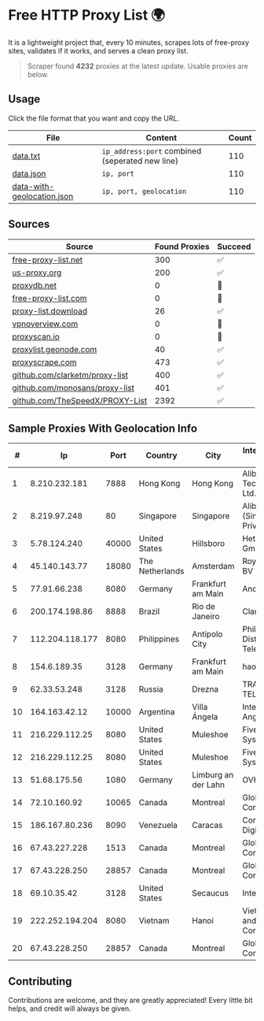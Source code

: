 
# Free HTTP Proxy List 🌍

It is a lightweight project that, every 10 minutes, scrapes lots of free-proxy sites, validates if it works, and serves a clean proxy list.


> Scraper found **4232** proxies at the latest update. Usable proxies are below.

## Usage

Click the file format that you want and copy the URL.


|File|Content|Count|
|----|-------|-----|
|[data.txt](https://raw.githubusercontent.com/themiralay/Proxy-List-World/master/data.txt)|`ip_address:port` combined (seperated new line)|110|
|[data.json](https://raw.githubusercontent.com/themiralay/Proxy-List-World/master/data.json)|`ip, port`|110|
|[data-with-geolocation.json](https://raw.githubusercontent.com/themiralay/Proxy-List-World/master/data-with-geolocation.json)|`ip, port, geolocation`|110|

## Sources

|Source|Found Proxies|Succeed|
|------|-------------|-------|
|[free-proxy-list.net](https://free-proxy-list.net)|300|✅|
|[us-proxy.org](https://www.us-proxy.org)|200|✅|
|[proxydb.net](http://proxydb.net)|0|🚫|
|[free-proxy-list.com](https://free-proxy-list.com/?page=&port=&type%5B%5D=http&type%5B%5D=https&up_time=0&search=Search)|0|🚫|
|[proxy-list.download](https://www.proxy-list.download/HTTP)|26|✅|
|[vpnoverview.com](https://vpnoverview.com/privacy/anonymous-browsing/free-proxy-servers)|0|🚫|
|[proxyscan.io](https://www.proxyscan.io)|0|🚫|
|[proxylist.geonode.com](https://proxylist.geonode.com/api/proxy-list?limit=300&page=1&sort_by=lastChecked&sort_type=desc&protocols=http,https)|40|✅|
|[proxyscrape.com](https://api.proxyscrape.com/v2/?request=displayproxies&protocol=http&timeout=10000&country=all&ssl=all&anonymity=all)|473|✅|
|[github.com/clarketm/proxy-list](https://raw.githubusercontent.com/clarketm/proxy-list/master/proxy-list-raw.txt)|400|✅|
|[github.com/monosans/proxy-list](https://raw.githubusercontent.com/monosans/proxy-list/main/proxies/http.txt)|401|✅|
|[github.com/TheSpeedX/PROXY-List](https://raw.githubusercontent.com/TheSpeedX/PROXY-List/master/http.txt)|2392|✅|


## Sample Proxies With Geolocation Info

|#|Ip|Port|Country|City|Internet Service Provider|
|-|--|----|-------|----|-------------------------|
|1|8.210.232.181|7888|Hong Kong|Hong Kong|Alibaba (US) Technology Co., Ltd.|
|2|8.219.97.248|80|Singapore|Singapore|Alibaba Cloud (Singapore) Private Limited|
|3|5.78.124.240|40000|United States|Hillsboro|Hetzner Online GmbH|
|4|45.140.143.77|18080|The Netherlands|Amsterdam|RoyaleHosting BV|
|5|77.91.66.238|8080|Germany|Frankfurt am Main|Andrii Hrosh|
|6|200.174.198.86|8888|Brazil|Rio de Janeiro|Claro S.A|
|7|112.204.118.177|8080|Philippines|Antipolo City|Philippine Long Distance Telephone Co.|
|8|154.6.189.35|3128|Germany|Frankfurt am Main|haoxiangyun|
|9|62.33.53.248|3128|Russia|Drezna|TRANS-TELECOM|
|10|164.163.42.12|10000|Argentina|Villa Ángela|Interret Villa Angela SRL|
|11|216.229.112.25|8080|United States|Muleshoe|Five Area Systems, LLC|
|12|216.229.112.25|8080|United States|Muleshoe|Five Area Systems, LLC|
|13|51.68.175.56|1080|Germany|Limburg an der Lahn|OVH SAS|
|14|72.10.160.92|10065|Canada|Montreal|GloboTech Communications|
|15|186.167.80.236|8090|Venezuela|Caracas|Corporacion Digitel C.A|
|16|67.43.227.228|1513|Canada|Montreal|GloboTech Communications|
|17|67.43.228.250|28857|Canada|Montreal|GloboTech Communications|
|18|69.10.35.42|3128|United States|Secaucus|Interserver, Inc|
|19|222.252.194.204|8080|Vietnam|Hanoi|VietNam Post and Telecom Corporation|
|20|67.43.228.250|28857|Canada|Montreal|GloboTech Communications|



## Contributing

Contributions are welcome, and they are greatly appreciated! Every
little bit helps, and credit will always be given.


